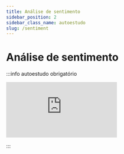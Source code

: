 ```yaml
---
title: Análise de sentimento
sidebar_position: 2
sidebar_class_name: autoestudo
slug: /sentiment
---
```


# Análise de sentimento

:::info autoestudo obrigatório

<div style={{ textAlign: 'center' }}>
    <iframe 
        style={{
            display: 'block',
            margin: 'auto',
            width: '100%',
            height: '50vh',
        }}
        src="https://www.youtube.com/embed/oWo9SNcyxlI" 
        frameborder="0" 
        allowFullScreen>
    </iframe>
</div>

:::
